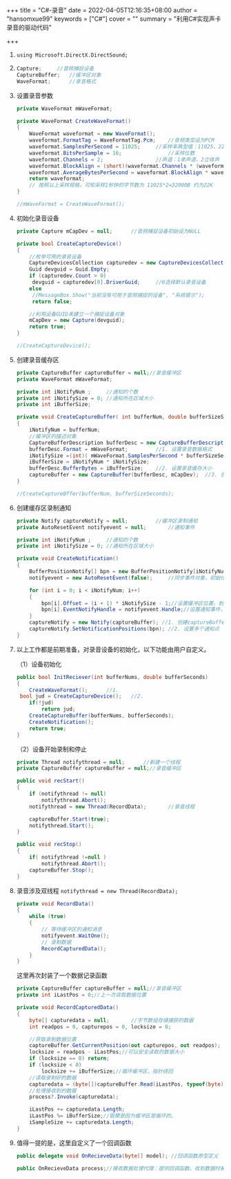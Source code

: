 +++
title = "C#-录音"
date = 2022-04-05T12:16:35+08:00
author = "hansomxue99"
keywords = ["C#"]
cover = ""
summary = "利用C#实现声卡录音的驱动代码"

+++

1. `using Microsoft.DirectX.DirectSound;` 

2. ```c#
   Capture;		//音频捕捉设备
   CaptureBuffer;	//缓冲区对象
   WaveFormat;		//录音格式
   ```

   

3. 设置录音参数

   ```c#
   private WaveFormat mWaveFormat;
   
   private WaveFormat CreateWaveFormat()
   {
       WaveFormat waveformat = new WaveFormat();
       waveformat.FormatTag = WaveFormatTag.Pcm;	//音频类型设为PCM
       waveformat.SamplesPerSecond = 11025;		//采样率典型值：11025、22050、44100Hz(为了简化程序，暂且设为定值)
       waveformat.BitsPerSample = 16;				//采样位数  
       waveformat.Channels = 2;					//声道：1单声道，2立体声  
       waveformat.BlockAlign = (short)(waveformat.Channels * (waveformat.BitsPerSample / 8));//单位采样点的字节数  
       waveformat.AverageBytesPerSecond = waveformat.BlockAlign * waveformat.SamplesPerSecond;
       return waveformat;
       // 按照以上采样规格，可知采样1秒钟的字节数为 11025*2=32000B 约为22K
   }
   
   //mWaveFormat = CreateWaveFormat();
   ```

   

4. 初始化录音设备

   ```c#
   private Capture mCapDev = null;		//音频捕捉设备初始设为NULL
   
   private bool CreateCaptureDevice()
   {
       //枚举可用的录音设备  
       CaptureDevicesCollection capturedev = new CaptureDevicesCollection();
       Guid devguid = Guid.Empty;
       if (capturedev.Count > 0)
       	devguid = capturedev[0].DriverGuid; 	//0选择默认录音设备
       else
       	//MessageBox.Show("当前没有可用于音频捕捉的设备", "系统提示");
       	return false;
   
       //利用设备GUID来建立一个捕捉设备对象  
       mCapDev = new Capture(devguid);
       return true;
   }
   
   //CreateCaptureDevice();
   ```

   

5. 创建录音缓存区

   ```c#
   private CaptureBuffer captureBuffer = null;//录音缓冲区 
   private WaveFormat mWaveFormat;
   
   private int iNotifyNum ;		//通知的个数  
   private int iNotifySize = 0;	//通知所在区域大小 
   private int iBufferSize;
   
   private void CreateCaptureBuffer( int bufferNum, double bufferSizeSeconds )
   {
       iNotifyNum = bufferNum;
       //缓冲区的描述对象
       CaptureBufferDescription bufferDesc = new CaptureBufferDescription();
       bufferDesc.Format = mWaveFormat;			//1. 设置录音数据格式  
       iNotifySize =(int)( mWaveFormat.SamplesPerSecond * bufferSizeSeconds* mWaveFormat.Channels);
       iBufferSize = iNotifyNum * iNotifySize;
       bufferDesc.BufferBytes = iBufferSize;	//2. 设置录音缓存大小
       captureBuffer = new CaptureBuffer(bufferDesc, mCapDev);	//3. 创建录音缓冲区  
   }
   
   //CreateCaptureBffer(bufferNum, bufferSizeSeconds);
   ```

   

6. 创建缓存区录制通知

   ```c#
   private Notify captureNotify = null;			//缓冲区录制通知
   private AutoResetEvent notifyevent = null;		//通知事件
   
   private int iNotifyNum ;		//通知的个数  
   private int iNotifySize = 0;	//通知所在区域大小 
   
   private void CreateNotification()
   {
       BufferPositionNotify[] bpn = new BufferPositionNotify[iNotifyNum];		//缓存位置通知点数组  
       notifyevent = new AutoResetEvent(false); 	//同步事件对象，初始化
   
       for (int i = 0; i < iNotifyNum; i++)
       {
           bpn[i].Offset = (i + 1) * iNotifySize - 1;//设置缓冲区位置，到达该位置发出通知  
           bpn[i].EventNotifyHandle = notifyevent.Handle;//设置通知事件，该事件发出通知
       }
       captureNotify = new Notify(captureBuffer); //1. 创建captureBuffer录音缓存的通知
       captureNotify.SetNotificationPositions(bpn); //2. 设置多个通知点
   }
   ```

   

7. 以上工作都是前期准备，对录音设备的初始化，以下功能由用户自定义。

   （1）设备初始化

   ```c#
   public bool InitReciever(int bufferNums, double bufferSeconds)
   {
       CreateWaveFormat();		//1.
   	bool jud = CreateCaptureDevice();	//2.
       if(!jud)
           return jud;
       CreateCaptureBuffer(bufferNums, bufferSeconds);
       CreateNotification();
       return true;
   }
   ```

   （2）设备开始录制和停止

   ```c#
   private Thread notifythread = null;		//新建一个线程
   private CaptureBuffer captureBuffer = null;//录音缓冲区 
   
   public void recStart()
   {
       if (notifythread != null)
           notifythread.Abort();
       notifythread = new Thread(RecordData); 		//录音线程
   
       captureBuffer.Start(true);            
       notifythread.Start();            
   }
   
   public void recStop()
   {
       if( notifythread !=null )
           notifythread.Abort();
       captureBuffer.Stop();
   }
   ```

   

8. 录音涉及双线程 `notifythread = new Thread(RecordData);` 

   ```c#
   private void RecordData()
   {
       while (true)
       {
           // 等待缓冲区的通知消息  
           notifyevent.WaitOne();
           // 录制数据  
           RecordCapturedData();
       }
   }
   ```

   这里再次封装了一个数据记录函数

   ```c#
   private CaptureBuffer captureBuffer = null;//录音缓冲区 
   private int iLastPos = 0;//上一次读取数据位置 
   
   private void RecordCapturedData()
   {
       byte[] capturedata = null;		//字节数组存储捕获的数据
       int readpos = 0, capturepos = 0, locksize = 0;
   
       //获取录制数据位置
       captureBuffer.GetCurrentPosition(out capturepos, out readpos);
       locksize = readpos - iLastPos;//可以安全读取的数据大小  
       if (locksize == 0) return;
       if (locksize < 0)
           locksize += iBufferSize;//循环缓冲区，指针绕回
       //读取录制好的数据
       capturedata = (byte[])captureBuffer.Read(iLastPos, typeof(byte), LockFlag.FromWriteCursor, locksize);
       //处理接收到的数据
       process?.Invoke(capturedata);
   
       iLastPos += capturedata.Length;
       iLastPos %= iBufferSize;//取模是因为缓冲区是循环的。  
       iSampleSize += capturedata.Length;
   }
   ```

   

9. 值得一提的是，这里自定义了一个回调函数

   ```c#
   public delegate void OnRecieveData(byte[] model); //回调函数原型定义
   
   public OnRecieveData process;//接收数据处理代理：提供回调函数。收到数据时被调用
   ```

   